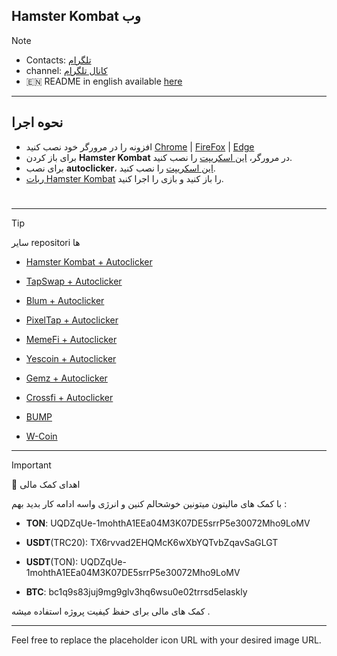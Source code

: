 
## Hamster Kombat وب

> [!NOTE]
> - Contacts: [تلگرام](https://t.me/a_homous)
> - channel: [کانال تلگرام](https://t.me/homous_airdrops)
> - 🇪🇳 README in english available [here](README.md)

---

## نحوه اجرا
- افزونه را در مرورگر خود نصب کنید [Chrome](https://chromewebstore.google.com/detail/violentmonkey/jinjaccalgkegednnccohejagnlnfdag) | [FireFox](https://addons.mozilla.org/firefox/addon/violentmonkey/) | [Edge](https://microsoftedge.microsoft.com/addons/detail/eeagobfjdenkkddmbclomhiblgggliao)
- برای باز کردن **Hamster Kombat** در مرورگر، [این اسکریپت](https://github.com/S3237/Hamster-Kombat/raw/main/hamster-kombat.user.js) را نصب کنید.
- برای نصب **autoclicker**، [این اسکریپت](https://github.com/S3237/Hamster-Kombat/raw/main/hamster-autoclicker.user.js) را نصب کنید.
- [ربات Hamster Kombat](https://t.me/hamstEr_kombat_bot/start?startapp=kentId665346234) را باز کنید و بازی را اجرا کنید.

#

---

> [!TIP]
> سایر repositori ها
> 
> - [Hamster Kombat + Autoclicker](https://github.com/S3C237/Hamster-Kombat)
> 
> - [TapSwap + Autoclicker](https://github.com/S3C237/TapSwap)
> 
> - [Blum + Autoclicker](https://github.com/S3C237/Blum)
>
> - [PixelTap + Autoclicker](https://github.com/S3C237/PixelTap)
> 
> - [MemeFi + Autoclicker](https://github.com/S3C237/MemeFi-Coin)
>
> - [Yescoin + Autoclicker](https://github.com/S3C237/Yescoin)
>
> - [Gemz + Autoclicker](https://github.com/S3C237/Gemz)
>
> - [Сrossfi + Autoclicker](https://github.com/S3C237/Crossfi)
>
> - [BUMP](https://github.com/S3C237/BUMP)
>
> - [W-Coin](https://github.com/S3C237/W-Coin)

---

> [!IMPORTANT]
> :currency_exchange: اهدای کمک مالی
> 
> با کمک های مالیتون میتونین خوشحالم کنین و انرژی واسه ادامه کار بدید بهم :
> 
> - **TON**: UQDZqUe-1mohthA1EEa04M3K07DE5srrP5e30072Mho9LoMV
> 
> - **USDT**(TRC20): TX6rvvad2EHQMcK6wXbYQTvbZqavSaGLGT
> 
> - **USDT**(TON): UQDZqUe-1mohthA1EEa04M3K07DE5srrP5e30072Mho9LoMV
> 
> - **BTC**: bc1q9s83juj9mg9glv3hq6wsu0e02trrsd5elaskly
> 
> کمک های مالی برای حفظ کیفیت پروژه استفاده میشه .

---

Feel free to replace the placeholder icon URL with your desired image URL.
